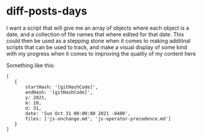 # diff-posts-days

I want a script that will give me an array of objects where each object is a date, and a collection of file names that where edited for that date. This could then be used as a stepping stone when it comes to making additinal scripts that can be used to track, and make a visual display of some kind with my progress when it comes to improving the quality of my content here

Something like this:

```
[
   {
       startHash: '[gitHashCode]',
       endHash: '[gitHashCode]',
       y: 2021,
       m: 10,
       d: 31,
       date: 'Sun Oct 31 00:00:00 2021 -0400',
       files: ['js-onchange.md', 'js-operator-precedence.md']
   }
]
```